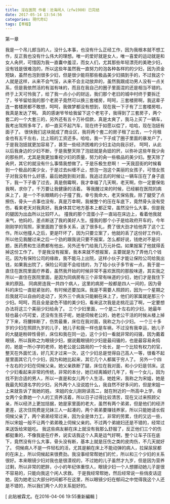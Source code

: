 ```yaml
---
title: 淫在医院 作者：沧海闲人（zfw1980）已完结
date: 2017-05-14 13:54:56
categories: 現代奇幻
tags: [草榴]
---
```

第一章

我是一个吊儿郎当的人，没什么本事，也没有什么正经工作，因为我根本就不想工作，反正我也没有什么伟大的理想。唯一的爱好就是女人，唯一喜爱的运动就是和女人肏屄，可惜因为我一直囊中羞涩，而女人们，尤其那些年轻漂亮的美艳少妇，没有钱是很难泡的，所以这些年虽然我一直努力的泡各种各样的的少妇，因为资金短缺，虽然也泡到很多少妇，但是很少能将那些极品美少妇搞到手的，不过我这个人就是这样，从来不会气馁，从来不会主动放弃的，虽然我跟成功男人没有一点关系，但是我依然活的有滋有味的，而且在我自己的圈子里面混的还是相当不错的。
终于上天可怜我了，给了我一点小小的财运，我们那个老旧的城中村终于要拆迁了，爷爷留给我的那个老房子竟然可以换三套楼房，呵呵，三套楼房啊，我这辈子连一套楼房都不敢想，呵呵，我做梦都没有想到，现在我一下子有了三套楼房啦，我真是发达了啊。
真的感谢爷爷给我留下这个老宅子，我得到了三套房子，两个套二的一个大套三的，另外还有五十万补偿款，真是太爽了，我马上买了一辆车，我考出驾照多年了，却一直买不起汽车，现在终于如愿以偿了，哈哈，现在泡妞有面子了。
很快我们这块就成了商业区，我将两个套二的房子租了出去，一个月租金也有五千左右，比上班的工资还多。哈哈，我一下子成了圈子里面的暴发户了，于是我泡妞就更加容易了，甚至一些经济困难的少妇主动向我示好。
呵呵，从此以后我身边的少妇不断，于是我整天除了泡妞就是肏妞的屄，以弥补这些年我少肏的那些屄，尤其是我更加重视少妇的质量，努力的肏一些极品的美少妇。整天除了肏屄，其它的就没有什么事情我想做了。于是乐极生悲啊！
一天我逛街的时候看到一个极品的美少女，于是过去纠缠不止，想泡一泡这个美丽的女孩子，可惜女孩子对我没有什么好感，最后她跑到街对面，我追过去的时候让一辆车压在了身子底下，我一下子昏了过去，真是倒霉啊，我才幸福了几天啊，老天啊，你一定要保佑我啊，求你了，千万要让我健康的活着。
等我醒过来的时候，已经躺在医院的病床上了，是一个不长眼睛的小子撞了我，幸亏我命大，老天保佑我，除了腿受了点擦伤，骨头一点事也没有，真是万幸啊，我被整个的压在车底下，竟然骨头没有受伤，看来老天对我真好。我身体其它地方基本上都正常，虽然没什么大事，但是我的腿因为出血所以比较吓人。
撞我的那个混蛋小子一直站在床边上，看着他我就来气，他妈的，差点断送了我的美好人生。撞我的那个小子是给政府开车的，今年刚刚学的驾照，家里面跑了很多关系，送了很多礼，费了很大劲才给他弄了这个工作。所以他撞人之后，更是吓坏了，因为只要立案了，他就的丢了这份好工作的，所以他见我醒过来之后一个劲的跟我说只要不报案，怎么都好说，钱绝对不是问题，医药费和生活费都有他出，另外还专门给我几万元补偿。如果报案了他就得丢掉这份工作了。
于是我没有报案，我本来就不想报案，主要就是为了弄他几个钱花。因为有保险公司的缘故，我不能马上出院，这样小伙子才能让保险公司给我出钱，如果我出院了，保险公司是不会给钱的，为了给小伙子多节省一点，我于是一直住在医院里面疗养着，虽然我开始的时候非常不喜欢医院的那股味道，其实我之所以一直住在医院里面，是因为同病房有三个非常有味道的少妇，她们才是我住下来的原因。
同病房连我一共四个病人，这里的病房一般都是四人一间的，因为骨科的床位一直挺紧张的，有时候还要加床。我是不需要人照顾的，因为一个星期之后我就可以自由的走动了，另外三个病友只能躺在床上了，他们的家属就是那三个少妇。呵呵，而且全是姿色不错的美少妇，看来这次我是走桃花运了啊，一定要想办法将这三个美丽少妇给肏了。
三个少妇里面，一个是二十左右的少妇，她最年轻也最小巧可爱，还没有生孩子呢，她是伺候老公的，她老公干活的时候从楼上掉了下来，将腰摔断了，伤势最重，床位在我对面，我称之为小少妇。
一个三十多岁的少妇在照顾九岁的儿子，她儿子和我一样也是车祸，不过没有我幸运，她儿子的大腿是粉碎性骨折，床位和我在同一边，这个少妇一看就非常的闷骚，因为戴着眼镜，所以我称之为眼镜少妇，据说戴眼镜的少妇是最闷骚的，也是最容易肏捣的，她是一所小学的老师，她老公是公路局的一个处长，是一个比较有权力的官，整天在外面忙活，好几天才过来一次，这个少妇总是觉得自己高人一等，很看不起屋里面其它几个少妇，因为和她比起来，其它几个人都属于穷人了。
另外一个四十左右的少妇在伺候父亲。她父亲跌断了腿，床位在我对面，和小少妇是邻床。这个少妇看起来非常的传统，非常的本分，她已经离婚好几年了，有一个女儿，因为找不到合适的男人，所以一直是和女儿两个人生活，她姓宋，我称之为宋姐，她是我最先知道名字的少妇，另外两个人没说姓什么，我自然不好多问的，但是宋姐一上来就告诉了我她的姓。
宋姐的女儿刚刚读高二，就在附近的一所高中上学，母女两个全靠她一个人的工资养活着，所以日子过得比较清苦，现在又过来照顾父亲，所以经济上更加拮据，她是家里面的老大，虽然有两个弟弟，但是他们的经济更差，这次住院费是兄妹三人一起凑的，两个弟弟要赚钱养家，所以只能她请长假伺候父亲了，两个弟弟经常过来，因为全是体力工，非常的劳累，住的又远一些，所以宋姐一般不让两个弟弟晚上伺候父亲的。不过两个弟媳妇还是不错的，经常过来送饭给宋姐吃。
我这些病友躺在床上就没有我那么舒服了，反正他们三个的伤都挺重的，不像我是在疗养，说实话我这个人真是运气好啊，整个让车子压在底下，竟然没有什么大事，骨头没有断，基本上就是压伤之类的皮肉伤，不几天就好了。
伺候病人不是一件轻松的活，尤其是躺在床上不能动弹的病人，拉屎尿尿都的在床上，所以伺候起来很费劲。我没事经常帮她们的忙，所以和三个少妇的关系很好。本来眼镜少妇对我也是很漠视的，不过她的儿子虽然才九岁，但是因为营养过剩，所以非常的肥胖，小小的年纪体重惊人，眼镜少妇一个人想挪动她儿子是很不容易的，只能向我这个闲人求救。
于是我经常帮她，然后经常说一些俏皮话逗她，因为她老公大部分时间都不在这里，所以眼镜少妇在郁闷之中觉得我这个人还是不错的，所以我们两个人的关系挺好的。


[ 此貼被霖尤。在2016-04-06 19:55重新編輯 ]